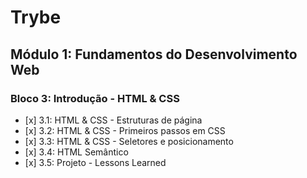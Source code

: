 <!DOCTYPE html>
<html lang="pt-br">
<head>
    <meta charset="UTF-8">
    <meta http-equiv="X-UA-Compatible" content="IE=edge">
    <meta name="viewport" content="width=device-width, initial-scale=1.0">
    <link rel="preconnect" href="https://fonts.googleapis.com">
    <link rel="preconnect" href="https://fonts.gstatic.com" crossorigin>
    <link href="https://fonts.googleapis.com/css2?family=Festive&display=swap" rel="stylesheet">
</head>
<body>
<h1>Trybe</h1>

<h2>Módulo 1: Fundamentos do Desenvolvimento Web </h2>

<h3>Bloco 3: Introdução - HTML & CSS</h3>
  <ul>
    <li>[x] 3.1: HTML & CSS - Estruturas de página</li>
    <li>[x] 3.2: HTML & CSS - Primeiros passos em CSS</li>
    <li>[x] 3.3: HTML & CSS - Seletores e posicionamento</li>
    <li>[x] 3.4: HTML Semântico</li>
    <li>[x] 3.5: Projeto - Lessons Learned</li>
  </ul>

</body>
</html>


